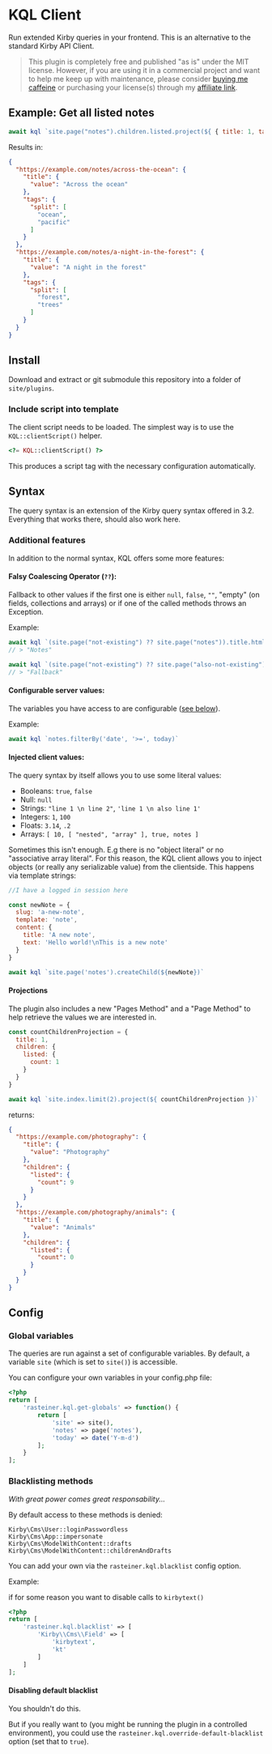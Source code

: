 # KQL Client

Run extended Kirby queries in your frontend. This is an alternative to the standard Kirby API Client. 

> This plugin is completely free and published "as is" under the MIT license. However, if you are using it in a commercial project and want to help me keep up with maintenance, please consider [buying me caffeine](https://buymeacoff.ee/zLFxgCHlG) or purchasing your license(s) through my [affiliate link](https://a.paddle.com/v2/click/1129/36164?link=1170).

## Example: Get all listed notes

```js
await kql `site.page("notes").children.listed.project(${ { title: 1, tags: {split: 1} } })`
```

Results in: 

```json
{
  "https://example.com/notes/across-the-ocean": {
    "title": {
      "value": "Across the ocean"
    },
    "tags": {
      "split": [
        "ocean",
        "pacific"
      ]
    }
  },
  "https://example.com/notes/a-night-in-the-forest": {
    "title": {
      "value": "A night in the forest"
    },
    "tags": {
      "split": [
        "forest",
        "trees"
      ]
    }
  }
}
```

## Install
Download and extract or git submodule this repository into a folder of `site/plugins`.

### Include script into template
The client script needs to be loaded. The simplest way is to use the `KQL::clientScript()` helper.

```php
<?= KQL::clientScript() ?>
```
This produces a script tag with the necessary configuration automatically. 

## Syntax
The query syntax is an extension of the Kirby query syntax offered in 3.2.
Everything that works there, should also work here. 

### Additional features
In addition to the normal syntax, KQL offers some more features:

#### Falsy Coalescing Operator (`??`):
Fallback to other values if the first one is either `null`, `false`, `""`, "empty" (on fields, collections and arrays) or if one of the called methods throws an Exception. 

Example:
```js
await kql `(site.page("not-existing") ?? site.page("notes")).title.html.value ?? "Fallback"`
// > "Notes"

await kql `(site.page("not-existing") ?? site.page("also-not-existing")).title.html.value ?? "Fallback"`
// > "Fallback"
```

#### Configurable server values:
The variables you have access to are configurable ([see below](#global-variables)).

Example:
```js
await kql `notes.filterBy('date', '>=', today)`
```

#### Injected client values:
The query syntax by itself allows you to use some literal values:
 - Booleans: `true`, `false`
 - Null: `null`
 - Strings: `"line 1 \n line 2"`, `'line 1 \n also line 1'`
 - Integers: `1`, `100`
 - Floats: `3.14`, `.2`
 - Arrays: `[ 10, [ "nested", "array" ], true, notes ]`

Sometimes this isn't enough. E.g there is no "object literal" or no "associative array literal". 
For this reason, the KQL client allows you to inject objects (or really any serializable value) from the clientside. This happens via template strings:

```js
//I have a logged in session here

const newNote = {
  slug: 'a-new-note',
  template: 'note',
  content: {
    title: 'A new note',
    text: 'Hello world!\nThis is a new note'
  }
}

await kql `site.page('notes').createChild(${newNote})`

```

#### Projections
The plugin also includes a new "Pages Method" and a "Page Method" to help retrieve the values we are interested in.

```js
const countChildrenProjection = { 
  title: 1,
  children: { 
    listed: {
      count: 1
    }
  }
}

await kql `site.index.limit(2).project(${ countChildrenProjection })`
```

returns:

```json
{
  "https://example.com/photography": {
    "title": {
      "value": "Photography"
    },
    "children": {
      "listed": {
        "count": 9
      }
    }
  },
  "https://example.com/photography/animals": {
    "title": {
      "value": "Animals"
    },
    "children": {
      "listed": {
        "count": 0
      }
    }
  }
}
```

## Config

### Global variables

The queries are run against a set of configurable variables. 
By default, a variable `site` (which is set to `site()`) is accessible. 

You can configure your own variables in your config.php file:

```php
<?php 
return [
    'rasteiner.kql.get-globals' => function() {
        return [
            'site' => site(),
            'notes' => page('notes'),
            'today' => date('Y-m-d')
        ];
    }
];
```

### Blacklisting methods

*With great power comes great responsability...*

By default access to these methods is denied:

```
Kirby\Cms\User::loginPasswordless
Kirby\Cms\App::impersonate
Kirby\Cms\ModelWithContent::drafts
Kirby\Cms\ModelWithContent::childrenAndDrafts
```

You can add your own via the `rasteiner.kql.blacklist` config option.

Example:

if for some reason you want to disable calls to `kirbytext()`
```php
<?php 
return [
    'rasteiner.kql.blacklist' => [
        'Kirby\\Cms\\Field' => [
            'kirbytext',
            'kt'
        ]
    ]
];
```

#### Disabling default blacklist
You shouldn't do this. 

But if you really want to (you might be running the plugin in a controlled environment), you could use the `rasteiner.kql.override-default-blacklist` option (set that to `true`).
